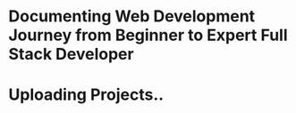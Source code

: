 # Documenting Web Development Journey from Beginner to Expert Full Stack Developer
# Uploading Projects..

